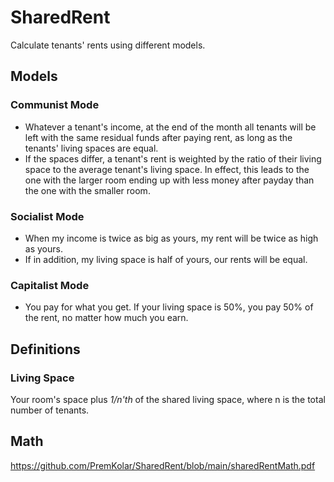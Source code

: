 # SharedRent
Calculate tenants' rents using different models.


## Models
### Communist Mode

 - Whatever a tenant's income, at the end of the month all tenants will be left with the same residual funds after paying rent, as long as the tenants' living spaces are equal.
 - If the spaces differ, a tenant's rent is weighted by the ratio of their living space to the average tenant's living space. In effect, this leads to the one with the larger room ending up with less money after payday than the one with the smaller room.

### Socialist Mode
 - When my income is twice as big as yours, my rent will be twice as high as yours.
 - If in addition, my living space is half of yours, our rents will be equal.

### Capitalist Mode
 - You pay for what you get. If your living space is 50%, you pay 50% of the rent, no matter how much you earn.



## Definitions
### Living Space
Your room's space plus _1/n'th_ of the shared living space, where n is the total number of tenants.


## Math
https://github.com/PremKolar/SharedRent/blob/main/sharedRentMath.pdf




